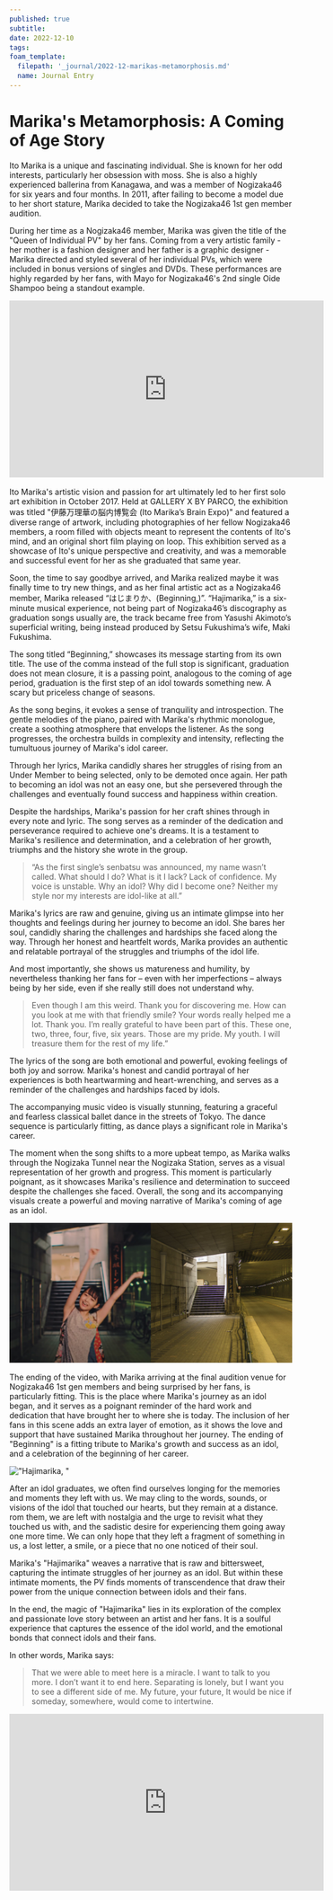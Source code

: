 ```yaml
---
published: true
subtitle:
date: 2022-12-10
tags:
foam_template:
  filepath: '_journal/2022-12-marikas-metamorphosis.md'
  name: Journal Entry
---
```


# Marika's Metamorphosis: A Coming of Age Story

Ito Marika is a unique and fascinating individual. She is known for her odd interests, particularly her obsession with moss. She is also a highly experienced ballerina from Kanagawa, and was a member of Nogizaka46 for six years and four months. In 2011, after failing to become a model due to her short stature, Marika decided to take the Nogizaka46 1st gen member audition.

During her time as a Nogizaka46 member, Marika was given the title of the "Queen of Individual PV" by her fans. Coming from a very artistic family - her mother is a fashion designer and her father is a graphic designer - Marika directed and styled several of her individual PVs, which were included in bonus versions of singles and DVDs. These performances are highly regarded by her fans, with Mayo for Nogizaka46's 2nd single Oide Shampoo being a standout example.

<iframe width="560" height="315" src="https://www.youtube.com/embed/V_M9uJ75_Zg" title="YouTube video player" frameborder="0" allow="accelerometer; autoplay; clipboard-write; encrypted-media; gyroscope; picture-in-picture" allowfullscreen></iframe>

Ito Marika's artistic vision and passion for art ultimately led to her first solo art exhibition in October 2017. Held at GALLERY X BY PARCO, the exhibition was titled "伊藤万理華の脳内博覧会 (Ito Marika’s Brain Expo)" and featured a diverse range of artwork, including photographies of her fellow Nogizaka46 members, a room filled with objects meant to represent the contents of Ito's mind, and an original short film playing on loop. This exhibition served as a showcase of Ito's unique perspective and creativity, and was a memorable and successful event for her as she graduated that same year.

Soon, the time to say goodbye arrived, and Marika realized maybe it was finally time to try new things, and as her final artistic act as a Nogizaka46 member, Marika released “はじまりか、(Beginning,)”. “Hajimarika,” is a six-minute musical experience, not being part of Nogizaka46’s discography as graduation songs usually are, the track became free from Yasushi Akimoto’s superficial writing, being instead produced by Setsu Fukushima’s wife, Maki Fukushima.

The song titled “Beginning,” showcases its message starting from its own title. The use of the comma instead of the full stop is significant, graduation does not mean closure, it is a passing point, analogous to the coming of age period, graduation is the first step of an idol towards something new. A scary but priceless change of seasons.

As the song begins, it evokes a sense of tranquility and introspection. The gentle melodies of the piano, paired with Marika's rhythmic monologue, create a soothing atmosphere that envelops the listener. As the song progresses, the orchestra builds in complexity and intensity, reflecting the tumultuous journey of Marika's idol career.

Through her lyrics, Marika candidly shares her struggles of rising from an Under Member to being selected, only to be demoted once again. Her path to becoming an idol was not an easy one, but she persevered through the challenges and eventually found success and happiness within creation.

Despite the hardships, Marika's passion for her craft shines through in every note and lyric. The song serves as a reminder of the dedication and perseverance required to achieve one's dreams. It is a testament to Marika's resilience and determination, and a celebration of her growth, triumphs and the history she wrote in the group.

> “As the first single’s senbatsu was announced, my name wasn’t called.
> What should I do? What is it I lack?
> Lack of confidence. My voice is unstable. Why an idol? Why did I become one?
> Neither my style nor my interests are idol-like at all.”

Marika's lyrics are raw and genuine, giving us an intimate glimpse into her thoughts and feelings during her journey to become an idol. She bares her soul, candidly sharing the challenges and hardships she faced along the way. Through her honest and heartfelt words, Marika provides an authentic and relatable portrayal of the struggles and triumphs of the idol life.

And most importantly, she shows us matureness and humility, by nevertheless thanking her fans for – even with her imperfections – always being by her side, even if she really still does not understand why.

> Even though I am this weird. Thank you for discovering me.
> How can you look at me with that friendly smile?
> Your words really helped me a lot.
> Thank you.
> I’m really grateful to have been part of this.
> These one, two, three, four, five, six years.
> Those are my pride. My youth. I will treasure them for the rest of my life.”

The lyrics of the song are both emotional and powerful, evoking feelings of both joy and sorrow. Marika's honest and candid portrayal of her experiences is both heartwarming and heart-wrenching, and serves as a reminder of the challenges and hardships faced by idols.

The accompanying music video is visually stunning, featuring a graceful and fearless classical ballet dance in the streets of Tokyo. The dance sequence is particularly fitting, as dance plays a significant role in Marika's career.

The moment when the song shifts to a more upbeat tempo, as Marika walks through the Nogizaka Tunnel near the Nogizaka Station, serves as a visual representation of her growth and progress. This moment is particularly poignant, as it showcases Marika's resilience and determination to succeed despite the challenges she faced. Overall, the song and its accompanying visuals create a powerful and moving narrative of Marika's coming of age as an idol.

!["乃木坂 (トンネル)"](../images/nogizaka_tunnel.webp)

The ending of the video, with Marika arriving at the final audition venue for Nogizaka46 1st gen members and being surprised by her fans, is particularly fitting. This is the place where Marika's journey as an idol began, and it serves as a poignant reminder of the hard work and dedication that have brought her to where she is today. The inclusion of her fans in this scene adds an extra layer of emotion, as it shows the love and support that have sustained Marika throughout her journey. The ending of "Beginning" is a fitting tribute to Marika's growth and success as an idol, and a celebration of the beginning of her career.

!["Hajimarika, "](../images/hajimarika_ending.gif)

After an idol graduates, we often find ourselves longing for the memories and moments they left with us. We may cling to the words, sounds, or visions of the idol that touched our hearts, but they remain at a distance. rom them, we are left with nostalgia and the urge to revisit what they touched us with, and the sadistic desire for experiencing them going away one more time. We can only hope that they left a fragment of something in us, a lost letter, a smile, or a piece that no one noticed of their soul.

Marika's "Hajimarika" weaves a narrative that is raw and bittersweet, capturing the intimate struggles of her journey as an idol. But within these intimate moments, the PV finds moments of transcendence that draw their power from the unique connection between idols and their fans.

In the end, the magic of "Hajimarika" lies in its exploration of the complex and passionate love story between an artist and her fans. It is a soulful experience that captures the essence of the idol world, and the emotional bonds that connect idols and their fans.

In other words, Marika says:

> That we were able to meet here is a miracle.
> I want to talk to you more. I don’t want it to end here.
> Separating is lonely, but I want you to see a different side of me.
> My future, your future, It would be nice if someday, somewhere, would come to intertwine.

<iframe width="560" height="315" src="https://www.youtube.com/embed/3HV5I2OCbjw" title="YouTube video player" frameborder="0" allow="accelerometer; autoplay; clipboard-write; encrypted-media; gyroscope; picture-in-picture" allowfullscreen></iframe>